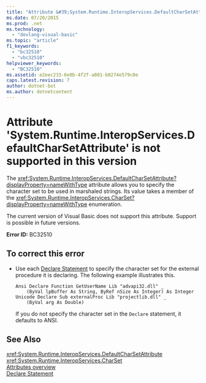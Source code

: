 ```yaml
---
title: "Attribute &#39;System.Runtime.InteropServices.DefaultCharSetAttribute&#39; is not supported in this version"
ms.date: 07/20/2015
ms.prod: .net
ms.technology: 
  - "devlang-visual-basic"
ms.topic: "article"
f1_keywords: 
  - "bc32510"
  - "vbc32510"
helpviewer_keywords: 
  - "BC32510"
ms.assetid: e2eec233-6e0b-4f2f-a801-b0274e579c0e
caps.latest.revision: 7
author: dotnet-bot
ms.author: dotnetcontent
---
```

# Attribute &#39;System.Runtime.InteropServices.DefaultCharSetAttribute&#39; is not supported in this version
The <xref:System.Runtime.InteropServices.DefaultCharSetAttribute?displayProperty=nameWithType> attribute allows you to specify the character set to be used in marshaled strings. Its value takes a member of the <xref:System.Runtime.InteropServices.CharSet?displayProperty=nameWithType> enumeration.  
  
 The current version of Visual Basic does not support this attribute. Support is possible in future versions.  
  
 **Error ID:** BC32510  
  
## To correct this error  
  
-   Use each [Declare Statement](../../visual-basic/language-reference/statements/declare-statement.md) to specify the character set for the external procedure it is declaring. The following example illustrates this.  
  
    ```  
    Ansi Declare Function GetUserName Lib "advapi32.dll" _  
        (ByVal lpBuffer As String, ByRef nSize As Integer) As Integer  
    Unicode Declare Sub externalProc Lib "projectlib.dll" _  
        (ByVal arg As Double)  
    ```  
  
     If you do not specify the character set in the `Declare` statement, it defaults to ANSI.  
  
## See Also  
 <xref:System.Runtime.InteropServices.DefaultCharSetAttribute>  
 <xref:System.Runtime.InteropServices.CharSet>  
 [Attributes overview](~/docs/visual-basic/programming-guide/concepts/attributes/index.md)  
 [Declare Statement](../../visual-basic/language-reference/statements/declare-statement.md)
